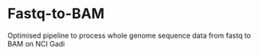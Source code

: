 # Fastq-to-BAM
Optimised pipeline to process whole genome sequence data from fastq to BAM on NCI Gadi
